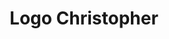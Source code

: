 ---
title: Logo Christopher
isPublic_b: true
published: true

file:
  src: /assets/site/images/logo-christopher.png
  type: image/png
alt_txt: 'Logo Christopher'

---